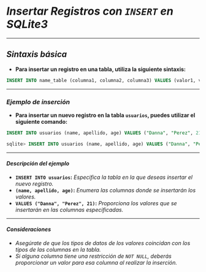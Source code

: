 <!-- Autor: Daniel Benjamin Perez Morales -->
<!-- GitHub: https://github.com/D4nitrix13 -->
<!-- GitLab: https://gitlab.com/D4nitrix13 -->
<!-- Correo electrónico: danielperezdev@proton.me -->

# ***Insertar Registros con `INSERT` en SQLite3***

---

## ***Sintaxis básica***

- **Para insertar un registro en una tabla, utiliza la siguiente sintaxis:**

```sql
INSERT INTO name_table (columna1, columna2, columna3) VALUES (valor1, valor2, valor3);
```

---

### ***Ejemplo de inserción***

- **Para insertar un nuevo registro en la tabla `usuarios`, puedes utilizar el siguiente comando:**

```sql
INSERT INTO usuarios (name, apellido, age) VALUES ("Danna", "Perez", 21);
```

```sql
sqlite> INSERT INTO usuarios (name, apellido, age) VALUES ("Danna", "Perez", 21);
```

---

#### ***Descripción del ejemplo***

- **`INSERT INTO usuarios`:** *Especifica la tabla en la que deseas insertar el nuevo registro.*
- **`(name, apellido, age)`:** *Enumera las columnas donde se insertarán los valores.*
- **`VALUES ("Danna", "Perez", 21)`:** *Proporciona los valores que se insertarán en las columnas especificadas.*

---

#### ***Consideraciones***

- *Asegúrate de que los tipos de datos de los valores coincidan con los tipos de las columnas en la tabla.*
- *Si alguna columna tiene una restricción de `NOT NULL`, deberás proporcionar un valor para esa columna al realizar la inserción.*
